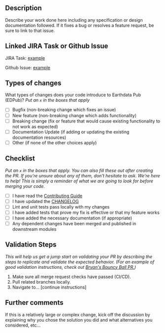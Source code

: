 ## Description

Describe your work done here including any specification or design documentation followed. 
If it fixes a bug or resolves a feature request, be sure to link to that issue.

## Linked JIRA Task or Github Issue

JIRA Task: [example](link_here)

Github Issue: [example](link_here)

## Types of changes

What types of changes does your code introduce to Earthdata Pub (EDPub)?
_Put an `x` in the boxes that apply_

- [ ] Bugfix (non-breaking change which fixes an issue)
- [ ] New feature (non-breaking change which adds functionality)
- [ ] Breaking change (fix or feature that would cause existing functionality to not work as expected)
- [ ] Documentation Update (if adding or updating the existing documentation resources)
- [ ] Other (if none of the other choices apply)

## Checklist

_Put an `x` in the boxes that apply. You can also fill these out after creating the PR. If you're unsure about any of them, don't hesitate to ask. We're here to help! This is simply a reminder of what we are going to look for before merging your code._

- [ ] I have read the [Contributing Guide](https://github.com/eosdis-nasa/earthdata-pub-overview/blob/main/CONTRIBUTING.md)
- [ ] I have updated the [CHANGELOG](https://github.com/eosdis-nasa/earthdata-pub-overview/blob/main/CHANGELOG.md)
- [ ] Lint and unit tests pass locally with my changes
- [ ] I have added tests that prove my fix is effective or that my feature works
- [ ] I have added the necessary documentation (if appropriate)
- [ ] Any dependent changes have been merged and published in downstream modules

## Validation Steps

_This will help us get a jump start on validating your PR by describing the steps to replicate
and validate the expected behavior. (For an example of good validation instructions, check out [Bryan's Bouncy Ball PR.](https://github.com/sparkbox/bouncy-ball/pull/56#issue-192153701))_

1. Make sure all merge request checks have passed (CI/CD).
2. Pull related branches locally.
3. Navigate to... [continue instructions]

## Further comments

If this is a relatively large or complex change, kick off the discussion by explaining why you chose the solution you did and what alternatives you considered, etc...